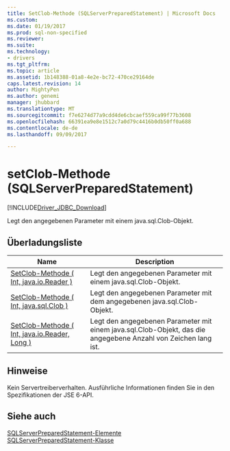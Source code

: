 ```yaml
---
title: SetClob-Methode (SQLServerPreparedStatement) | Microsoft Docs
ms.custom: 
ms.date: 01/19/2017
ms.prod: sql-non-specified
ms.reviewer: 
ms.suite: 
ms.technology:
- drivers
ms.tgt_pltfrm: 
ms.topic: article
ms.assetid: 1b148388-01a8-4e2e-bc72-470ce29164de
caps.latest.revision: 14
author: MightyPen
ms.author: genemi
manager: jhubbard
ms.translationtype: MT
ms.sourcegitcommit: f7e6274d77a9cdd4de6cbcaef559ca99f77b3608
ms.openlocfilehash: 66391ea9e8e1512c7a0d79c4416b0db50ff0a688
ms.contentlocale: de-de
ms.lasthandoff: 09/09/2017

---
```

# <a name="setclob-method-sqlserverpreparedstatement"></a>setClob-Methode (SQLServerPreparedStatement)
[!INCLUDE[Driver_JDBC_Download](../../../includes/driver_jdbc_download.md)]

  Legt den angegebenen Parameter mit einem java.sql.Clob-Objekt.  
  
## <a name="overload-list"></a>Überladungsliste  
  
|Name|Description|  
|----------|-----------------|  
|[SetClob-Methode &#40; Int, java.io.Reader &#41;](../../../connect/jdbc/reference/setclob-method-int-java-io-reader.md)|Legt den angegebenen Parameter mit einem java.sql.Clob-Objekt.|  
|[SetClob-Methode &#40; Int, java.sql.Clob &#41;](../../../connect/jdbc/reference/setclob-method-int-java-sql-clob.md)|Legt den angegebenen Parameter mit dem angegebenen java.sql.Clob-Objekt.|  
|[SetClob-Methode &#40; Int, java.io.Reader, Long &#41;](../../../connect/jdbc/reference/setclob-method-int-java-io-reader-long.md)|Legt den angegebenen Parameter mit einem java.sql.Clob-Objekt, das die angegebene Anzahl von Zeichen lang ist.|  
  
## <a name="remarks"></a>Hinweise  
 Kein Servertreiberverhalten. Ausführliche Informationen finden Sie in den Spezifikationen der JSE 6-API.  
  
## <a name="see-also"></a>Siehe auch  
 [SQLServerPreparedStatement-Elemente](../../../connect/jdbc/reference/sqlserverpreparedstatement-members.md)   
 [SQLServerPreparedStatement-Klasse](../../../connect/jdbc/reference/sqlserverpreparedstatement-class.md)  
  
  
